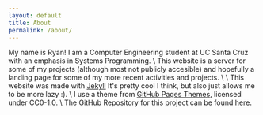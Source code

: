 ```yaml
---
layout: default
title: About
permalink: /about/
---
```


My name is Ryan! I am a Computer Engineering student at UC Santa Cruz with an emphasis in Systems Programming. \\
This website is a server for some of my projects (although most not publicly accesible) and hopefully a landing page for some of my more recent activities and projects. \\
\\
This website was made with [Jekyll](https://jekyllrb.com/) It's pretty cool I think, but also just allows me to be more lazy :). \\
I use a theme from [GitHub Pages Themes](https://github.com/pages-themes), licensed under CC0-1.0. \\
The GitHub Repository for this project can be found [here](https://github.com/RyantheKing/RyansSite).